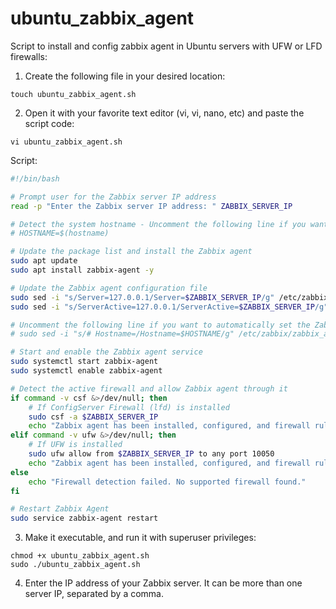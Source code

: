 # ubuntu_zabbix_agent
Script to install and config zabbix agent in Ubuntu servers with UFW or LFD firewalls:

1. Create the following file in your desired location:

```
touch ubuntu_zabbix_agent.sh
```
2. Open it with your favorite text editor (vi, vi, nano, etc) and paste the script code:

```
vi ubuntu_zabbix_agent.sh
```
Script:

```bash
#!/bin/bash

# Prompt user for the Zabbix server IP address
read -p "Enter the Zabbix server IP address: " ZABBIX_SERVER_IP

# Detect the system hostname - Uncomment the following line if you want to automatically set the Zabbix hostname parameter to the value of the server hostname.
# HOSTNAME=$(hostname)

# Update the package list and install the Zabbix agent
sudo apt update
sudo apt install zabbix-agent -y

# Update the Zabbix agent configuration file
sudo sed -i "s/Server=127.0.0.1/Server=$ZABBIX_SERVER_IP/g" /etc/zabbix/zabbix_agentd.conf
sudo sed -i "s/ServerActive=127.0.0.1/ServerActive=$ZABBIX_SERVER_IP/g" /etc/zabbix/zabbix_agentd.conf

# Uncomment the following line if you want to automatically set the Zabbix hostname parameter to the value of the server hostname.
# sudo sed -i "s/# Hostname=/Hostname=$HOSTNAME/g" /etc/zabbix/zabbix_agentd.conf

# Start and enable the Zabbix agent service
sudo systemctl start zabbix-agent
sudo systemctl enable zabbix-agent

# Detect the active firewall and allow Zabbix agent through it
if command -v csf &>/dev/null; then
    # If ConfigServer Firewall (lfd) is installed
    sudo csf -a $ZABBIX_SERVER_IP
    echo "Zabbix agent has been installed, configured, and firewall rule added to lfd."
elif command -v ufw &>/dev/null; then
    # If UFW is installed
    sudo ufw allow from $ZABBIX_SERVER_IP to any port 10050
    echo "Zabbix agent has been installed, configured, and firewall rule added to UFW."
else
    echo "Firewall detection failed. No supported firewall found."
fi

# Restart Zabbix Agent
sudo service zabbix-agent restart
```

3.  Make it executable, and run it with superuser privileges:

```
chmod +x ubuntu_zabbix_agent.sh
sudo ./ubuntu_zabbix_agent.sh
```

4. Enter the IP address of your Zabbix server. It can be more than one server IP, separated by a comma.
